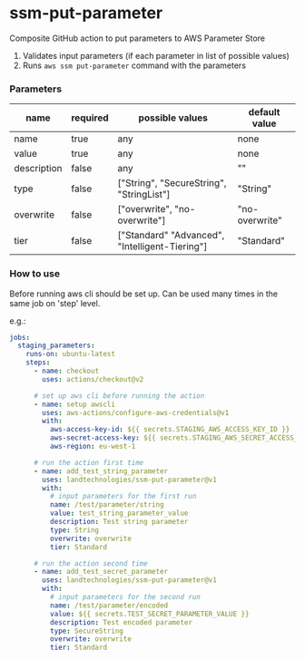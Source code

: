 # ssm-put-parameter
Composite GitHub action to put parameters to AWS Parameter Store
1) Validates input parameters (if each parameter in list of possible values)
2) Runs `aws ssm put-parameter` command with the parameters

### Parameters

| name | required | possible values | default value |
|------|----------|-----------------|-----------------|
| name | true | any | none |
| value | true | any | none |
| description | false | any | "" |
| type | false | ["String", "SecureString", "StringList"] | "String" |
| overwrite | false | ["overwrite", "no-overwrite"] | "no-overwrite" |
| tier | false | ["Standard" "Advanced", "Intelligent-Tiering"] | "Standard" |
 
### How to use
Before running aws cli should be set up. Can be used many times in the same job on 'step' level. 

e.g.:
```yaml
jobs:
  staging_parameters:
    runs-on: ubuntu-latest
    steps:
      - name: checkout
        uses: actions/checkout@v2

      # set up aws cli before running the action
      - name: setup awscli
        uses: aws-actions/configure-aws-credentials@v1
        with:
          aws-access-key-id: ${{ secrets.STAGING_AWS_ACCESS_KEY_ID }}
          aws-secret-access-key: ${{ secrets.STAGING_AWS_SECRET_ACCESS_KEY }}
          aws-region: eu-west-1

      # run the action first time
      - name: add_test_string_parameter
        uses: landtechnologies/ssm-put-parameter@v1
        with:
          # input parameters for the first run
          name: /test/parameter/string
          value: test_string_parameter_value
          description: Test string parameter
          type: String
          overwrite: overwrite
          tier: Standard

      # run the action second time
      - name: add_test_secret_parameter
        uses: landtechnologies/ssm-put-parameter@v1
        with:
          # input parameters for the second run
          name: /test/parameter/encoded
          value: ${{ secrets.TEST_SECRET_PARAMETER_VALUE }}
          description: Test encoded parameter
          type: SecureString
          overwrite: overwrite
          tier: Standard
```


